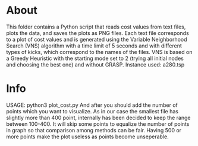 # About
This folder contains a Python script that reads cost values from text files, plots the data, and saves the plots as PNG files. Each text file corresponds to a plot of cost values and is generated using the Variable Neighborhood Search (VNS) algorithm with a time limit of 5 seconds and with different types of kicks, which correspond to the names of the files. VNS is based on a Greedy Heuristic with the starting mode set to 2 (trying all initial nodes and choosing the best one) and without GRASP. Instance used: a280.tsp

# Info
USAGE: python3 plot_cost.py
And after you should add the number of points which you want to visualize. As in our case the smallest file has slightly more than 400 point, internally has been decided to keep the range between 100-400. It will skip some points to equalize the number of points in graph so that comparison among methods can be fair. Having 500 or more points make the plot useless as points become unseperable.